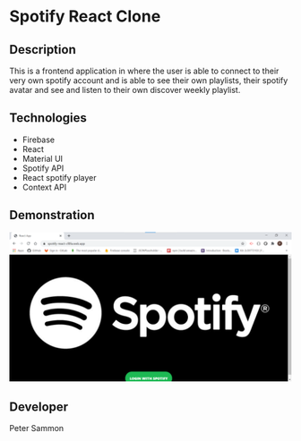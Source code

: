 # Spotify React Clone

## Description

<p>This is a frontend application in where the user is able to connect to their very own spotify account and is able to see their own playlists, their spotify avatar and see and listen to their own discover weekly playlist. </p>

## Technologies

- Firebase
- React
- Material UI
- Spotify API
- React spotify player
- Context API

## Demonstration

[![Spotify React Demonstration](src/spotify.png)](https://drive.google.com/file/d/1A874Mss6qd5quaQEMNBxW03vSDrtPTVB/view 'Spotify React')

## Developer

Peter Sammon
